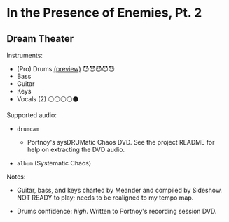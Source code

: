 # In the Presence of Enemies, Pt\. 2

## Dream Theater

Instruments:

  * (Pro) Drums [(preview)](http://pages.cs.wisc.edu/~tolly/customs/?title=in-the-presence-of-enemies-pt-2&artist=dream-theater) 😈😈😈😈😈
  * Bass
  * Guitar
  * Keys
  * Vocals (2) ⚪️⚪️⚪️⚪️⚫️

Supported audio:

  * `drumcam`

    * Portnoy's sysDRUMatic Chaos DVD. See the project README for help on extracting the DVD audio.

  * `album` (Systematic Chaos)

Notes:

  * Guitar, bass, and keys charted by Meander and compiled by Sideshow. NOT READY to play; needs to be realigned to my tempo map.

  * Drums confidence: *high*. Written to Portnoy's recording session DVD.

